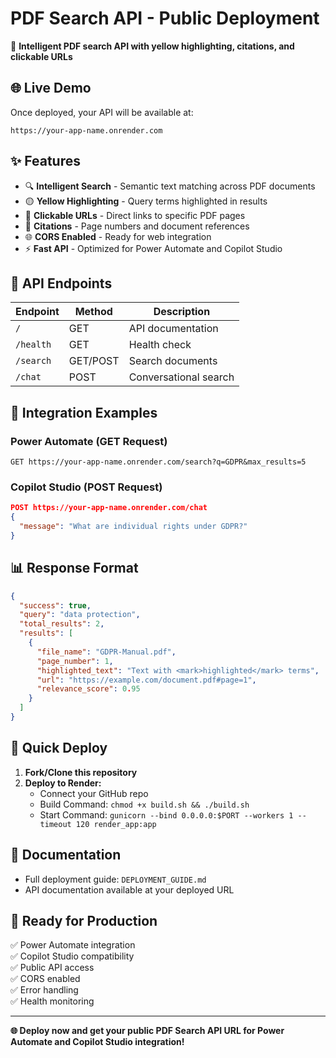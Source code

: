 # PDF Search API - Public Deployment

🚀 **Intelligent PDF search API with yellow highlighting, citations, and clickable URLs**

## 🌐 Live Demo

Once deployed, your API will be available at:
```
https://your-app-name.onrender.com
```

## ✨ Features

- 🔍 **Intelligent Search** - Semantic text matching across PDF documents
- 🟡 **Yellow Highlighting** - Query terms highlighted in results
- 🔗 **Clickable URLs** - Direct links to specific PDF pages
- 📄 **Citations** - Page numbers and document references
- 🌐 **CORS Enabled** - Ready for web integration
- ⚡ **Fast API** - Optimized for Power Automate and Copilot Studio

## 🔌 API Endpoints

| Endpoint | Method | Description |
|----------|--------|-------------|
| `/` | GET | API documentation |
| `/health` | GET | Health check |
| `/search` | GET/POST | Search documents |
| `/chat` | POST | Conversational search |

## 🔗 Integration Examples

### Power Automate (GET Request)
```
GET https://your-app-name.onrender.com/search?q=GDPR&max_results=5
```

### Copilot Studio (POST Request)
```json
POST https://your-app-name.onrender.com/chat
{
  "message": "What are individual rights under GDPR?"
}
```

## 📊 Response Format

```json
{
  "success": true,
  "query": "data protection",
  "total_results": 2,
  "results": [
    {
      "file_name": "GDPR-Manual.pdf",
      "page_number": 1,
      "highlighted_text": "Text with <mark>highlighted</mark> terms",
      "url": "https://example.com/document.pdf#page=1",
      "relevance_score": 0.95
    }
  ]
}
```

## 🚀 Quick Deploy

1. **Fork/Clone this repository**
2. **Deploy to Render:**
   - Connect your GitHub repo
   - Build Command: `chmod +x build.sh && ./build.sh`
   - Start Command: `gunicorn --bind 0.0.0.0:$PORT --workers 1 --timeout 120 render_app:app`

## 📖 Documentation

- Full deployment guide: `DEPLOYMENT_GUIDE.md`
- API documentation available at your deployed URL

## 🎯 Ready for Production

✅ Power Automate integration  
✅ Copilot Studio compatibility  
✅ Public API access  
✅ CORS enabled  
✅ Error handling  
✅ Health monitoring  

---

**🌐 Deploy now and get your public PDF Search API URL for Power Automate and Copilot Studio integration!**
